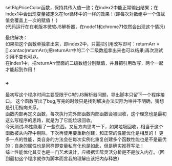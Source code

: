 setBIgPriceColor函数，保持其传入值一致；在index2中能正常输出结果；在index1中会出现变量被定义在for循环中的一样的效果！(即每次对数组中一个值赋值会覆盖上一次的赋值！ )  
(代码运行在在老版本微软JS解析器，在node11和chrome71依然会出现这个情况)


最终解决：  
如果把这个函数单独拿出来，即index2中，只需把引用改写即可：returnArr = [].contac(returnArr);把returnArr中的二个二级数组拿出来也可以结果;再次测试引用不变也可以。  
在index1中，把returnArr里面的二级数组分别赋值，并且把引用改写，两个一起才能起到作用！
  
### +
最初写这个程序时间主要受限于C#的JS解析器问题，导出脚本只留下一个程序接口。
这个函数写出了bug,写完的时候只是找到解决办法实际为啥并不明确，猜想是引用指向关系。  
函数内部再定义函数，每次执行完外部函数内部函数会被回收，这个理念也是最初这么写程序的思路，就是为了它能垃圾回收。  
今天测试JS性能看了一些东西。又反方向思考一下，如果垃圾回收，相当于这个函数被从内存中剔除，下次再使用要重新创建，和正常的性能优化是相反的！
更多一点的性能，类自身的方法会在每次实例化重复创建多个函数性能也是不是最优的；自身的属性也是同样即变量私有化也是如此，但是确实推荐写法！  
综上性能优化其实也是一门艺术设计，应根据实际灵活分析是不是放入内存。（回到最初这个程序就作为脚本而言我的理解应该把内存释放）
